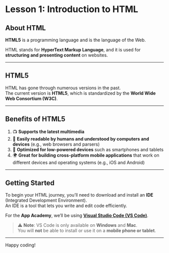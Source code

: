 # Lesson 1: Introduction to HTML

## About HTML

**HTML5** is a programming language and is the language of the Web.

HTML stands for **HyperText Markup Language**, and it is used for **structuring and presenting content** on websites.

---

## HTML5

HTML has gone through numerous versions in the past.  
The current version is **HTML5**, which is standardized by the **World Wide Web Consortium (W3C)**.

---

## Benefits of HTML5

1. 📺 **Supports the latest multimedia**
2. 🧠 **Easily readable by humans and understood by computers and devices** (e.g., web browsers and parsers)
3. 📱 **Optimized for low-powered devices** such as smartphones and tablets
4. 🌍 **Great for building cross-platform mobile applications** that work on different devices and operating systems (e.g., iOS and Android)

---

## Getting Started

To begin your HTML journey, you’ll need to download and install an **IDE** (Integrated Development Environment).  
An IDE is a tool that lets you write and edit code efficiently.

For the **App Academy**, we’ll be using **[Visual Studio Code (VS Code)](https://code.visualstudio.com/)**.

> ⚠️ **Note**: VS Code is only available on **Windows** and **Mac**.  
> You will **not** be able to install or use it on a **mobile phone or tablet**.

---

Happy coding!
